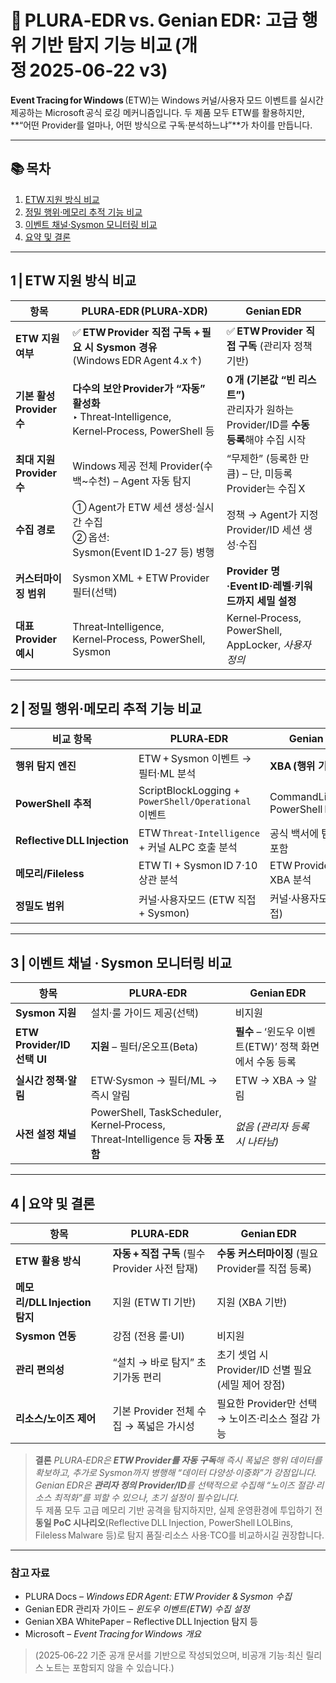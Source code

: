 # 📄 PLURA‑EDR vs. Genian EDR: 고급 행위 기반 탐지 기능 비교 (개정 2025‑06‑22 v3)

**Event Tracing for Windows** (ETW)는 Windows 커널/사용자 모드 이벤트를 실시간 제공하는 Microsoft 공식 로깅 메커니즘입니다. 두 제품 모두 ETW를 활용하지만, **“어떤 Provider를 얼마나, 어떤 방식으로 구독·분석하느냐”**가 차이를 만듭니다.

---

## 📚 목차

1. [ETW 지원 방식 비교](#1-etw-지원-방식-비교)
2. [정밀 행위·메모리 추적 기능 비교](#2-정밀-행위·메모리-추적-기능-비교)
3. [이벤트 채널·Sysmon 모니터링 비교](#3-이벤트-채널·sysmon-모니터링-비교)
4. [요약 및 결론](#4-요약-및-결론)

---

## 1 | ETW 지원 방식 비교 <a name="1-etw-지원-방식-비교"></a>

| 항목                   | **PLURA‑EDR (PLURA‑XDR)**                                                            | **Genian EDR**                                                   |
| -------------------- | ------------------------------------------------------------------------------------ | ---------------------------------------------------------------- |
| **ETW 지원 여부**        | ✅ **ETW Provider 직접 구독 + 필요 시 Sysmon 경유**<br>(Windows EDR Agent 4.x ↑)               | ✅ **ETW Provider 직접 구독** (관리자 정책 기반)                             |
| **기본 활성 Provider 수** | **다수의 보안 Provider가 “자동” 활성화**<br>‣ Threat‑Intelligence, Kernel‑Process, PowerShell 등 | **0 개 (기본값 “빈 리스트”)**<br>관리자가 원하는 Provider/ID를 **수동 등록**해야 수집 시작 |
| **최대 지원 Provider 수** | Windows 제공 전체 Provider(수백\~수천) – Agent 자동 탐지                                         | “무제한” (등록한 만큼) – 단, 미등록 Provider는 수집 X                           |
| **수집 경로**            | ① Agent가 ETW 세션 생성·실시간 수집<br>② 옵션: Sysmon(Event ID 1‑27 등) 병행                        | 정책 → Agent가 지정 Provider/ID 세션 생성·수집                              |
| **커스터마이징 범위**        | Sysmon XML + ETW Provider 필터(선택)                                                     | **Provider 명·Event ID·레벨·키워드까지 세밀 설정**                           |
| **대표 Provider 예시**   | Threat‑Intelligence, Kernel‑Process, PowerShell, Sysmon                              | Kernel‑Process, PowerShell, AppLocker, *사용자 정의*                  |

---

## 2 | 정밀 행위·메모리 추적 기능 비교 <a name="2-정밀-행위·메모리-추적-기능-비교"></a>

| 비교 항목                        | **PLURA‑EDR**                                     | **Genian EDR**                    |
| ---------------------------- | ------------------------------------------------- | --------------------------------- |
| **행위 탐지 엔진**                 | ETW + Sysmon 이벤트 → 필터·ML 분석                       | **XBA (행위 기반 엔진)**                |
| **PowerShell 추적**            | ScriptBlockLogging + `PowerShell/Operational` 이벤트 | CommandLine + PowerShell Provider |
| **Reflective DLL Injection** | ETW `Threat‑Intelligence` + 커널 ALPC 호출 분석         | 공식 백서에 탐지 대상 포함                   |
| **메모리/Fileless**             | ETW TI + Sysmon ID 7·10 상관 분석                     | ETW Provider + XBA 분석             |
| **정밀도 범위**                   | 커널·사용자모드 (ETW 직접 + Sysmon)                        | 커널·사용자모드 (직접)                     |

---

## 3 | 이벤트 채널 · Sysmon 모니터링 비교 <a name="3-이벤트-채널·sysmon-모니터링-비교"></a>

| 항목                        | **PLURA‑EDR**                                                              | **Genian EDR**                        |
| ------------------------- | -------------------------------------------------------------------------- | ------------------------------------- |
| **Sysmon 지원**             | 설치·룰 가이드 제공(선택)                                                            | 비지원                                   |
| **ETW Provider/ID 선택 UI** | **지원** – 필터/온오프(Beta)                                                      | **필수** – ‘윈도우 이벤트(ETW)’ 정책 화면에서 수동 등록 |
| **실시간 정책·알림**             | ETW·Sysmon → 필터/ML → 즉시 알림                                                 | ETW → XBA → 알림                        |
| **사전 설정 채널**              | PowerShell, TaskScheduler, Kernel‑Process, Threat‑Intelligence 등 **자동 포함** | *없음 (관리자 등록 시 나타남)*                   |

---

## 4 | 요약 및 결론 <a name="4-요약-및-결론"></a>

| 항목                       | **PLURA‑EDR**                      | **Genian EDR**                      |
| ------------------------ | ---------------------------------- | ----------------------------------- |
| **ETW 활용 방식**            | **자동 + 직접 구독** (필수 Provider 사전 탑재) | **수동 커스터마이징** (필요 Provider를 직접 등록)  |
| **메모리/DLL Injection 탐지** | 지원 (ETW TI 기반)                     | 지원 (XBA 기반)                         |
| **Sysmon 연동**            | 강점 (전용 룰·UI)                       | 비지원                                 |
| **관리 편의성**               | “설치 → 바로 탐지” 초기가동 편리               | 초기 셋업 시 Provider/ID 선별 필요(세밀 제어 장점) |
| **리소스/노이즈 제어**           | 기본 Provider 전체 수집 → 폭넓은 가시성        | 필요한 Provider만 선택 → 노이즈·리소스 절감 가능    |

> **결론**
> *PLURA‑EDR은 **ETW Provider를 자동 구독**해 즉시 폭넓은 행위 데이터를 확보하고, 추가로 Sysmon까지 병행해 “데이터 다양성·이중화”가 강점입니다.  
> Genian EDR은 **관리자 정의 Provider/ID**를 선택적으로 수집해 “노이즈 절감·리소스 최적화”를 꾀할 수 있으나, 초기 설정이 필수입니다.*  
> 두 제품 모두 고급 메모리 기반 공격을 탐지하지만, 실제 운영환경에 투입하기 전 **동일 PoC 시나리오**(Reflective DLL Injection, PowerShell LOLBins, Fileless Malware 등)로 탐지 품질·리소스 사용·TCO를 비교하시길 권장합니다.

---

### 참고 자료

* PLURA Docs – *Windows EDR Agent: ETW Provider & Sysmon 수집*
* Genian EDR 관리자 가이드 – *윈도우 이벤트(ETW) 수집 설정*
* Genian XBA WhitePaper – Reflective DLL Injection 탐지 등
* Microsoft – *Event Tracing for Windows 개요*

> (2025‑06‑22 기준 공개 문서를 기반으로 작성되었으며, 비공개 기능·최신 릴리스 노트는 포함되지 않을 수 있습니다.)
